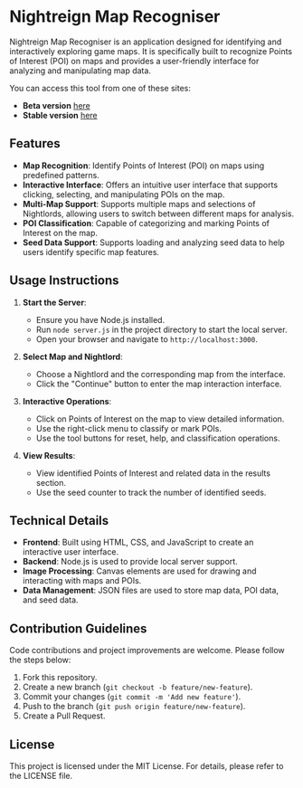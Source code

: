 # Nightreign Map Recogniser

Nightreign Map Recogniser is an application designed for identifying and interactively exploring game maps. It is specifically built to recognize Points of Interest (POI) on maps and provides a user-friendly interface for analyzing and manipulating map data.

You can access this tool from one of these sites:
- **Beta version** [here](https://liqixian19970305.github.io/nightreign-mapseed-recogniser/)
- **Stable version** [here](https://dsm.lixiangzj.xyz:7443/nightreign-mapseed-recogniser-master/index.html/)

## Features

- **Map Recognition**: Identify Points of Interest (POI) on maps using predefined patterns.
- **Interactive Interface**: Offers an intuitive user interface that supports clicking, selecting, and manipulating POIs on the map.
- **Multi-Map Support**: Supports multiple maps and selections of Nightlords, allowing users to switch between different maps for analysis.
- **POI Classification**: Capable of categorizing and marking Points of Interest on the map.
- **Seed Data Support**: Supports loading and analyzing seed data to help users identify specific map features.

## Usage Instructions

1. **Start the Server**:
   - Ensure you have Node.js installed.
   - Run `node server.js` in the project directory to start the local server.
   - Open your browser and navigate to `http://localhost:3000`.

2. **Select Map and Nightlord**:
   - Choose a Nightlord and the corresponding map from the interface.
   - Click the "Continue" button to enter the map interaction interface.

3. **Interactive Operations**:
   - Click on Points of Interest on the map to view detailed information.
   - Use the right-click menu to classify or mark POIs.
   - Use the tool buttons for reset, help, and classification operations.

4. **View Results**:
   - View identified Points of Interest and related data in the results section.
   - Use the seed counter to track the number of identified seeds.

## Technical Details

- **Frontend**: Built using HTML, CSS, and JavaScript to create an interactive user interface.
- **Backend**: Node.js is used to provide local server support.
- **Image Processing**: Canvas elements are used for drawing and interacting with maps and POIs.
- **Data Management**: JSON files are used to store map data, POI data, and seed data.

## Contribution Guidelines

Code contributions and project improvements are welcome. Please follow the steps below:

1. Fork this repository.
2. Create a new branch (`git checkout -b feature/new-feature`).
3. Commit your changes (`git commit -m 'Add new feature'`).
4. Push to the branch (`git push origin feature/new-feature`).
5. Create a Pull Request.

## License

This project is licensed under the MIT License. For details, please refer to the LICENSE file.